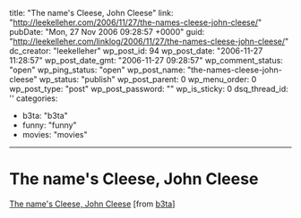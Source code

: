 title: "The name's Cleese, John Cleese"
link: "http://leekelleher.com/2006/11/27/the-names-cleese-john-cleese/"
pubDate: "Mon, 27 Nov 2006 09:28:57 +0000"
guid: "http://leekelleher.com/linklog/2006/11/27/the-names-cleese-john-cleese/"
dc_creator: "leekelleher"
wp_post_id: 94
wp_post_date: "2006-11-27 11:28:57"
wp_post_date_gmt: "2006-11-27 09:28:57"
wp_comment_status: "open"
wp_ping_status: "open"
wp_post_name: "the-names-cleese-john-cleese"
wp_status: "publish"
wp_post_parent: 0
wp_menu_order: 0
wp_post_type: "post"
wp_post_password: ""
wp_is_sticky: 0
dsq_thread_id: ''
categories:
  - b3ta: "b3ta"
  - funny: "funny"
  - movies: "movies"

---

# The name's Cleese, John Cleese

<a href="http://b3ta.com/board/6572299" >The name's Cleese, John Cleese</a> [from <a href="http://b3ta.com/">b3ta</a>]
